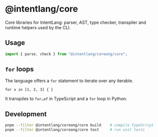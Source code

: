 # @intentlang/core

Core libraries for IntentLang: parser, AST, type checker, transpiler and
runtime helpers used by the CLI.

## Usage

```ts
import { parse, check } from "@intentlang/coreang/core";
```

## `for` loops

The language offers a `for` statement to iterate over any iterable.

```intentlang
for x in [1, 2, 3] { }
```

It transpiles to `for…of` in TypeScript and a `for` loop in Python.

## Development

```bash
pnpm --filter @intentlang/coreang/core build    # compile TypeScript
pnpm --filter @intentlang/coreang/core test     # run unit tests
```
